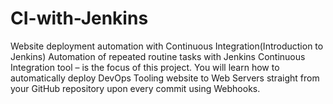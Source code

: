 # CI-with-Jenkins
Website deployment automation with Continuous Integration(Introduction to Jenkins)
Automation of repeated routine tasks with Jenkins Continuous Integration tool – is the focus of this project. You will learn how to automatically deploy DevOps Tooling website to Web Servers straight from your GitHub repository upon every commit using Webhooks.
